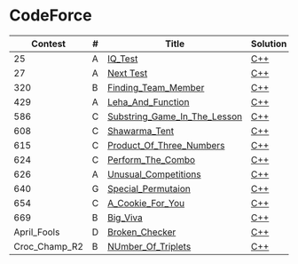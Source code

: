# CodeForce

|Contest| # | Title | Solution | 
|------ |---| ----- | -------- |
|25|A|[IQ_Test](https://codeforces.com/problemset/problem/25/A)|[C++](./solutions/25/A%5BIQ%5FTest%5D.cpp)
|27|A|[ Next Test](https://codeforces.com/problemset/problem/27/A)|[C++](./solutions/27/A%20%5BNext%20Test%5D.cpp)
|320|B|[Finding_Team_Member](https://codeforces.com/problemset/problem/320/B)|[C++](./solutions/320/B%5BFinding%5FTeam%5FMemeber%5D.cpp)
|429|A|[Leha_And_Function](https://codeforces.com/problemset/problem/429/A)|[C++](./solutions/429/A%5Leha%5FAnd%5FFunction%5D.cpp)
|586|C|[Substring_Game_In_The_Lesson](https://codeforces.com/problemset/problem/586/C)|[C++](./solutions/586/C%5BSubstring%5FGame%5FIn%5FThe%5FLesson%5D.cpp)
|608|C|[Shawarma_Tent](https://codeforces.com/problemset/problem/608/C)|[C++](./solutions/608/C%5BShawarma%5FTent%5D.cpp)
|615|C|[Product_Of_Three_Numbers](https://codeforces.com/problemset/problem/615/C)|[C++](./solutions/615/C%5BProduct%5FOf%5FThree%5FNumbers%5D.cpp)
|624|C|[Perform_The_Combo](https://codeforces.com/problemset/problem/624/C)|[C++](./solutions/624/C%5BPerform%5FThe%5FCombo%5D.cpp)
|626|A|[Unusual_Competitions](https://codeforces.com/problemset/problem/626/A)|[C++](./solutions/626/A%5BUnusual%5FCompetitions%5D.cpp)
|640|G|[Special_Permutaion](https://codeforces.com/problemset/problem/640/G)|[C++](./solutions/640/G%5BSpecial%5FPermuation%5D.cpp)
|654|C|[A_Cookie_For_You](https://codeforces.com/problemset/problem/654/C)|[C++](./solutions/654/C%5BA%5FCookie%5FFor%5FYou%5D.cpp)
|669|B|[Big_Viva](https://codeforces.com/problemset/problem/669/B)|[C++](./solutions/669/B%5BBig%5FVova%5D.cpp)
|April_Fools|D|[Broken_Checker](https://codeforces.com/problemset/problem/27/A)|[C++](./solutions/April_Fools/D%5BBroken%5FChecker%5D.cpp)
|Croc_Champ_R2|B|[NUmber_Of_Triplets](https://codeforces.com/problemset/problem/27/A)|[C++](./solutions/Croc_Champ_R2/B%5BNumber%5FOf%5FTriplets%5D.cpp)


